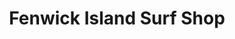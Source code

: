 ---
title: "Fenwick Island Surf Shop"
url: /fenwick-island/fenwick-island-surf-shop/
shop: Sport
---